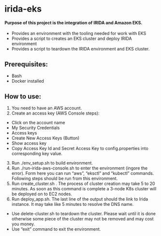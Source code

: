# irida-eks

#### Purpose of this project is the integration of IRIDA and Amazon EKS.
- Provides an environment with the tooling needed for work with EKS
- Provides a script to creates an EKS cluster and deploy IRIDA environment
- Provides a script to teardown the IRIDA environment and EKS cluster.

## Prerequisites:
- Bash
- Docker installed

## How to use:
1. You need to have an AWS account.
2. Create an access key (AWS Console steps):
 - Click on the account name
 - My Security Credentials
 - Access keys
 - Create New Access Keys (Button) 
 - Show access key
 - Copy Access Key Id and Secret Access Key to config.properties into corresponding key value.
3. Run ./env_setup.sh to build environment.
4. Run ./run-irida-aws-console.sh to enter the environment (ingore the error). Form here you can run “aws”, “eksctl” and “kubectl” commands. Following steps should be run from this environment.
5. Run create_cluster.sh . The process of cluster creation may take 5 to 20 minutes. As soon as this command is complete a 3-node K8s cluster will be deployed on to EC2 nodes.
6. Run deploy_app.sh. The last line of the output should the link to Irida instance. It may take like 5 minutes to resolve the DNS name.

- Use delete-cluster.sh to teardown the cluster. Please wait until it is done otherwise some piece of the cluster may not be removed and may cost you money. 
- Use “exit” command to exit the environment. 
